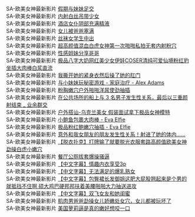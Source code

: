 SA-欧美女神最新影片      [假期与妹妹足交](https://sagj.me/videoDetail/3e9093258114622d.html)         
SA-欧美女神最新影片      [内射白丝吊带少女](https://sagj.me/videoDetail/0174386fa97feb54.html)         
SA-欧美女神最新影片      [酒店女仆阴部充满精液](https://sagj.me/videoDetail/690ee0658e294645.html)         
SA-欧美女神最新影片      [女儿被爸爸塞满](https://sagj.me/videoDetail/886ce0d445d2b408.html)         
SA-欧美女神最新影片      [丝袜女学生中出](https://sagj.me/videoDetail/1730bf2d176d9470.html)         
SA-欧美女神最新影片      [超高颜值混血白虎女神第一次啪啪私拍无套内射粉穴](https://sagj.me/videoDetail/895c6063a4b9a594.html)         
SA-欧美女神最新影片      [性感姐妹分享哥哥](https://sagj.me/videoDetail/2c3763fb57b87b3f.html)         
SA-欧美女神最新影片      [极品八字大奶网红美少女伊娃COSER清纯可爱仙境粉红豹坐插大肉棒白浆直流](https://sagj.me/videoDetail/cc5f18d68cbabf6a.html)         
SA-欧美女神最新影片      [我撕开她的紧身衣然后操了她的肛门](https://sagj.me/videoDetail/42fc6adeb47d0125.html)         
SA-欧美女神最新影片      [与小妹妹玩秘密游戏 - 家庭治疗 - Alex Adams](https://sagj.me/videoDetail/dfa501ee498892f3.html)         
SA-欧美女神最新影片      [粉胸嫩穴户外啪啪洋屌使劲抽插](https://sagj.me/videoDetail/9f6f71f4988bb07e.html)         
SA-欧美女神最新影片      [在公共场所的船上与 3 名男子发生性关系，最后以三重颜射结束 _ 业余群交](https://sagj.me/videoDetail/b1bbb81571858b64.html)         
SA-欧美女神最新影片      [户外搭讪-乌克兰美女 假装面试拿下极品女神模特](https://sagj.me/videoDetail/2294fbb0ed0a1ad3.html)         
SA-欧美女神最新影片      [小鲍鱼包裹大肉棒 - Eva Elfie](https://sagj.me/videoDetail/1215f15c6598081e.html)         
SA-欧美女神最新影片      [极品粉红鲍嫩穴抽插 - Eva Elfie](https://sagj.me/videoDetail/5df6dbc8f166e2b4.html)         
SA-欧美女神最新影片      [意外和我女朋友的朋友发生性关系！射进了她的体内……](https://sagj.me/videoDetail/b1c5103544f79de8.html)         
SA-欧美女神最新影片      [【脱衣扑克】打牌输了就要脱光衣服套路高颜值欧美女神勐操白虎小嫩穴](https://sagj.me/videoDetail/c5a48e8e0acc11c8.html)         
SA-欧美女神最新影片      [餐厅公厕拔套爆操骚逼](https://sagj.me/videoDetail/fb2b73656256059b.html)         
SA-欧美女神最新影片      [【中文字幕】情趣内衣享受3p](https://sagj.me/videoDetail/659a71951606d95a.html)         
SA-欧美女神最新影片      [【中文字幕】无法满足的爆乳熟女](https://sagj.me/videoDetail/ff4f60baeccce0cb.html)         
SA-欧美女神最新影片      [【中文字幕】包臀裙长发御姐这肥大屁股翘起来是个男的就抵挡不住啊 硕大鸡巴硬邦邦扶着美腰啪啪大力抽送进攻](https://sagj.me/videoDetail/d0cca62825837388.html)         
SA-欧美女神最新影片      [【中文字幕】双飞女友和她闺蜜](https://sagj.me/videoDetail/6f71cd8cdc945e75.html)         
SA-欧美女神最新影片      [肌肉男爸爸勐操女儿娇嫩处女穴，女儿都被玩坏了](https://sagj.me/videoDetail/ee5fa86225e7f069.html)         
SA-欧美女神最新影片      [美国萝莉逼是真的嫩好想咬一口](https://sagj.me/videoDetail/64449f10ffce5882.html)         
